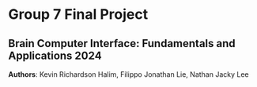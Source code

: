 # Group 7 Final Project
## Brain Computer Interface: Fundamentals and Applications 2024

**Authors**:
Kevin Richardson Halim, Filippo Jonathan Lie, Nathan Jacky Lee
